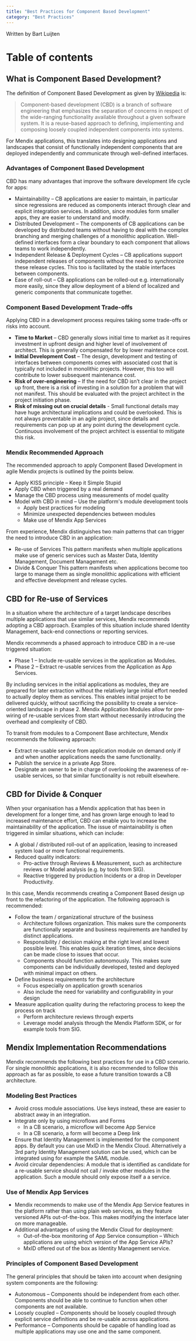 ```yaml
---
title: "Best Practices for Component Based Development"
category: "Best Practices"
---
```



 Written by Bart Luijten

# Table of contents

## What is Component Based Development?

The definition of Component Based Development as given by [Wikipedia](https://en.wikipedia.org/wiki/Component-based_software_engineering) is:

> Component-based development (CBD) is a branch of software engineering that emphasizes the separation of concerns in respect of the wide-ranging functionality available throughout a given software system. It is a reuse-based approach to defining, implementing and composing loosely coupled independent components into systems.

For Mendix applications, this translates into designing applications and landscapes that consist of functionally independent components that are deployed independently and communicate through well-defined interfaces.

### Advantages of Component Based Development

CBD has many advantages that improve the software development life cycle for apps:

*   Maintainability – CB applications are easier to maintain, in particular since regressions are reduced as components interact through clear and explicit integration services. In addition, since modules form smaller apps, they are easier to understand and modify.
*   Distributed Development – The components of CB applications can be developed by distributed teams without having to deal with the complex branching and merging challenges of a monolithic application. Well-defined interfaces form a clear boundary to each component that allows teams to work independently.
*   Independent Release & Deployment Cycles – CB applications support independent releases of components without the need to synchronize these release cycles. This too is facilitated by the stable interfaces between components.
*   Ease of roll-out – CB applications can be rolled-out e.g. internationally more easily, since they allow deployment of a blend of localized and generic components that communicate together.

### Component Based Development Trade-offs

Applying CBD in a development process requires taking some trade-offs or risks into account. 

*   **Time to Market** – CBD generally slows initial time to market as it requires investment in upfront design and higher level of involvement of architect. This is generally compensated for by lower maintenance cost.
*   **Initial Development Cost** – The design, development and testing of interfaces between components comes with associated cost that is typically not included in monolithic projects. However, this too will contribute to lower subsequent maintenance cost.
*   **Risk of over-engineering** – If the need for CBD isn’t clear in the project up front, there is a risk of investing in a solution for a problem that will not manifest. This should be evaluated with the project architect in the project initiation phase.
*   **Risk of missing out on crucial details** - Small functional details may have huge architectural implications and could be overlooked. This is not always preventable in an agile project, since details and requirements can pop up at any point during the development cycle. Continuous involvement of the project architect is essential to mitigate this risk.

### Mendix Recommended Approach

The recommended approach to apply Component Based Development in agile Mendix projects is outlined by the points below.

*   Apply KISS principle – Keep it Simple Stupid
*   Apply CBD when triggered by a real demand
*   Manage the CBD process using measurements of model quality
*   Model with CBD in mind – Use the platform's module development tools
    *   Apply best practices for modeling
    *   Minimize unexpected dependencies between modules
    *   Make use of Mendix App Services

From experience, Mendix distinguishes two main patterns that can trigger the need to introduce CBD in an application:

*   Re-use of Services
    This pattern manifests when multiple applications make use of generic services such as Master Data, Identity Management, Document Management etc.
*   Divide & Conquer
    This pattern manifests when applications become too large to manage them as single monolithic applications with efficient and effective development and release cycles.

## CBD for Re-use of Services

In a situation where the architecture of a target landscape describes multiple applications that use similar services, Mendix recommends adopting a CBD approach. Examples of this situation include shared Identity Management, back-end connections or reporting services.

Mendix recommends a phased approach to introduce CBD in a re-use triggered situation:

*   Phase 1 – Include re-usable services in the application as Modules.
*   Phase 2 – Extract re-usable services from the Application as App Services.

By including services in the initial applications as modules, they are prepared for later extraction without the relatively large initial effort needed to actually deploy them as services. This enables initial project to be delivered quickly, without sacrificing the possibility to create a service-oriented landscape in phase 2. Mendix Application Modules allow for pre-wiring of re-usable services from start without necessarily introducing the overhead and complexity of CBD.

To transit from modules to a Component Base architecture, Mendix recommends the following approach:

*   Extract re-usable service from application module on demand only if and when another applications needs the same functionality.
*   Publish the service in a private App Store.
*   Designate an owner to be in charge of overlooking the awareness of re-usable services, so that similar functionality is not rebuilt elsewhere.

## CBD for Divide & Conquer

When your organisation has a Mendix application that has been in development for a longer time, and has grown large enough to lead to increased maintenance effort, CBD can enable you to increase the maintainability of the application. The issue of maintainability is often triggered in similar situations, which can include:

*   A global / distributed roll-out of an application, leasing to increased system load or more functional requirements.
*   Reduced quality indicators:
    *   Pro-active through Reviews & Measurement, such as architecture reviews or Model analysis (e.g. by tools from SIG).
    *   Reactive triggered by production Incidents or a drop in Developer Productivity.

In this case, Mendix recommends creating a Component Based design up front to the refactoring of the application. The following approach is recommended:

*   Follow the team / organizational structure of the business
    *   Architecture follows organization. This makes sure the components are functionally separate and business requirements are handled by distinct applications.
    *   Responsibility / decision making at the right level and lowest possible level. This enables quick iteration times, since decisions can be made close to issues that occur.
    *   Components should function autonomously. This makes sure components can be individually developed, tested and deployed with minimal impact on others.
*   Define business requirements for the architecture
    *   Focus especially on application growth scenarios
    *   Also include the need for variability and configurability in your design
*   Measure application quality during the refactoring process to keep the process on track
    *   Perform architecture reviews through experts 
    *   Leverage model analysis through the Mendix Platform SDK, or for example tools from SIG.

## Mendix Implementation Recommendations

Mendix recommends the following best practices for use in a CBD scenario. For single monolithic applications, it is also recommended to follow this approach as far as possible, to ease a future transition towards a CB architecture.

### Modeling Best Practices

*   Avoid cross module associations. Use keys instead, these are easier to abstract away in an integration.
*   Integrate only by using microflows and Forms
    *   In a CB scenario, a microflow will become App Service
    *   In a CB scenario, a form will become a Deep link
*   Ensure that Identity Management is implemented for the component apps. By default you can use MxID in the Mendix Cloud. Alternatively a 3rd party Identity Management solution can be used, which can be integrated using for example the SAML module.
*   Avoid circular dependencies: A module that is identified as candidate for a re-usable service should not call / invoke other modules in the application. Such a module should only expose itself a a service. 

### Use of Mendix App Services

*   Mendix recommends to make use of the Mendix App Service features in the platform rather than using plain web services, as they feature versioned APIs out-of-the-box. This makes modifying the interface later on more manageable.
*   Additional advantages of using the Mendix Cloud for deployment:
    *   Out-of-the-box monitoring of App Service consumption – Which applications are using which version of the App Service APIs?
    *   MxID offered out of the box as Identity Management service.

### Principles of Component Based Development

The general principles that should be taken into account when designing system components are the following:

*   Autonomous – Components should be independent from each other. Components should be able to continue to function when other components are not available.
*   Loosely coupled – Components should be loosely coupled through explicit service definitions and be re-usable across applications.
*   Performance – Components should be capable of handling load as multiple applications may use one and the same component.
